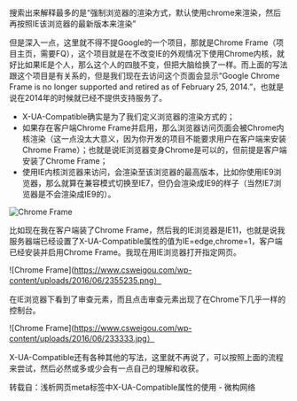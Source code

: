 ###  <meta http-equiv="X-UA-Compatible" content="IE=edge,chrome=1">

搜索出来解释最多的是“强制浏览器的渲染方式，默认使用chrome来渲染，然后再按照IE该浏览器的最新版本来渲染”

但是深入一点，这里就不得不提Google的一个项目，那就是Chrome Frame（项目主页，需要FQ），这个项目就是在不改变IE的外观情况下使用Chrome内核，就好比如果IE是个人，那么这个人的四肢不变，但把大脑给换了一样。而上面的写法跟这个项目是有关系的，但是我们现在去访问这个页面会显示“Google Chrome Frame is no longer supported and retired as of February 25, 2014.”，也就是说在2014年的时候就已经不提供支持服务了。

* X-UA-Compatible确实是为了我们定义浏览器的渲染方式的；
* 如果存在客户端Chrome Frame并启用，那么浏览器访问页面会被Chrome内核渲染（这一点没太大意义，因为你开发的项目不能要求用户在客户端来安装Chrome Frame）；也就是说IE浏览器变身Chrome是可以的，但前提是客户端安装了Chrome Frame；
* 使用IE内核浏览器来访问，会渲染至该浏览器的最高版本，比如你使用IE9浏览器，那么就算在兼容模式切换至IE7，但仍会渲染成IE9的样子（当然IE7浏览器是不会渲染成IE9的）。

![Chrome Frame](https://www.csweigou.com/wp-content/uploads/2016/06/234.jpg)

比如现在我在客户端装了Chrome Frame，然后我的IE浏览器是IE11，也就是说我服务器端已经设置了X-UA-Compatible属性的值为IE=edge,chrome=1，客户端已经安装并启用Chrome Frame。我现在用IE浏览器打开指定网页。

![Chrome Frame](https://www.csweigou.com/wp-content/uploads/2016/06/2355235.png）

在IE浏览器下看到了审查元素，而且点击审查元素出现了在Chrome下几乎一样的控制台。

![Chrome Frame](https://www.csweigou.com/wp-content/uploads/2016/06/233333.jpg）

X-UA-Compatible还有各种其他的写法，这里就不再说了，可以按照上面的流程来尝试，然后必然或多或少会有一点自己的理解和收获。

转载自：浅析网页meta标签中X-UA-Compatible属性的使用 - 微构网络
